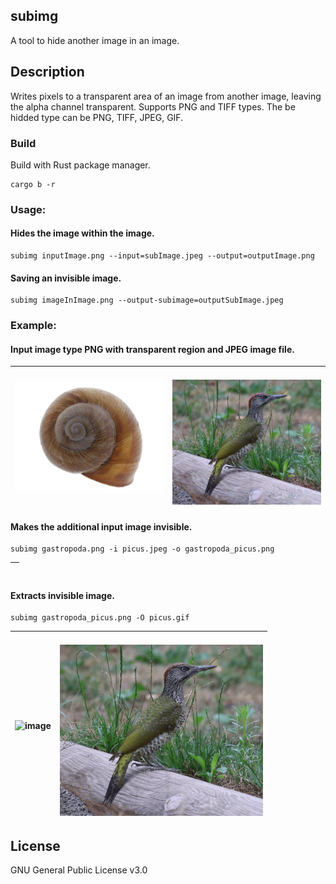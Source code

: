 ## subimg

A tool to hide another image in an image.

## Description

Writes pixels to a transparent area of an image from another image, leaving the alpha channel transparent. Supports PNG and TIFF types. The be hidded type can be PNG, TIFF, JPEG, GIF.

### Build

Build with Rust package manager.

```console
cargo b -r
```

### Usage:

#### Hides the image within the image.

```console
subimg inputImage.png --input=subImage.jpeg --output=outputImage.png
```

#### Saving an invisible image.

```console
subimg imageInImage.png --output-subimage=outputSubImage.jpeg
```

### Example:

#### Input image type PNG with transparent region and JPEG image file.
|<img title="Image with alpha channel" src="md_img/gastropoda.png" alt="" width="325" height="">| <br> <img title="Additional image" src="md_img/picus.jpeg" alt="" width="325" height=""></br>|
|:-:|:-:|

#### Makes the additional input image invisible.
```console
subimg gastropoda.png -i picus.jpeg -o gastropoda_picus.png
```
|<img title="Image in image" src="md_img/gastropoda_picus.png" alt="" width="325" height="">|
|:-:|

#### Extracts invisible image.
```console
subimg gastropoda_picus.png -O picus.gif
```
|<img title="Input image" src="md_img/gastropoda_picus.png" alt="image" width="325" height="">|<br> <img title="Otput subimage" src="md_img/picus.gif" alt="image" width="325" height=""></br>|
|:-:|:-:|

## License

GNU General Public License v3.0
